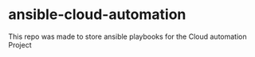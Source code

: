 # ansible-cloud-automation
This repo was made to store ansible playbooks for the Cloud automation Project
